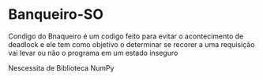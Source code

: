 # Banqueiro-SO

Condigo do Bnaqueiro é um codigo feito para evitar o acontecimento de deadlock e ele tem como objetivo o determinar se recorer a uma requisição vai levar ou não o programa em um estado inseguro 



Nescessita de Biblioteca NumPy
